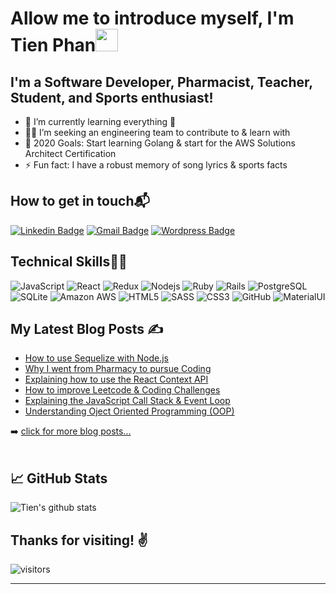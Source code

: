 # Allow me to introduce myself, I'm Tien Phan<img src="https://raw.githubusercontent.com/aemmadi/aemmadi/master/wave.gif" width="36px">

## I'm a Software Developer, Pharmacist, Teacher, Student, and Sports enthusiast!

- 🌱 I’m currently learning everything 🤣
- 👨‍🏫 I’m seeking an engineering team to contribute to & learn with
- 🥅 2020 Goals: Start learning Golang & start for the AWS Solutions Architect Certification
- ⚡ Fun fact: I have a robust memory of song lyrics & sports facts<br />



## How to get in touch📬
[![Linkedin Badge](https://img.shields.io/badge/-Tien_Phan-blue?style=flat-square&logo=Linkedin&logoColor=white&link=https://www.linkedin.com/in/tien-phan-dc/)](https://www.linkedin.com/in/tien-phan-dc/)
[![Gmail Badge](https://img.shields.io/badge/-TienPhan.Dev@gmail.com-c14438?style=flat-square&logo=Gmail&logoColor=white&link=mailto:TienPhan.Dev@gmail.com)](mailto:TienPhan.Dev@gmail.com)
[![Wordpress Badge](https://img.shields.io/badge/Blog-Medicine2Code-blue)](https://medicine2code.com)
<br />

## Technical Skills👨‍💻
![JavaScript](https://img.shields.io/badge/javascript%20-%23323330.svg?&style=for-the-badge&logo=javascript&logoColor=%23F7DF1E)
![React](https://img.shields.io/badge/react%20-%2320232a.svg?&style=for-the-badge&logo=react&logoColor=%2361DAFB)
![Redux](https://img.shields.io/badge/redux%20-%23593d88.svg?&style=for-the-badge&logo=redux&logoColor=white")
![Nodejs](https://img.shields.io/badge/node.js%20-%2343853D.svg?&style=for-the-badge&logo=node.js&logoColor=white)
![Ruby](https://img.shields.io/badge/ruby-%23CC342D.svg?&style=for-the-badge&logo=ruby&logoColor=white)
![Rails](https://img.shields.io/badge/rails%20-%23CC0000.svg?&style=for-the-badge&logo=ruby-on-rails&logoColor=white)
![PostgreSQL](https://img.shields.io/badge/postgres-%23316192.svg?&style=for-the-badge&logo=postgresql&logoColor=white)
![SQLite](https://img.shields.io/badge/sqlite-%2307405e.svg?&style=for-the-badge&logo=sqlite&logoColor=white)
![Amazon AWS](https://img.shields.io/badge/AWS%20-%23FF9900.svg?&style=for-the-badge&logo=amazon-aws&logoColor=white)
![HTML5](https://img.shields.io/badge/html5%20-%23E34F26.svg?&style=for-the-badge&logo=html5&logoColor=white)
![SASS](https://img.shields.io/badge/SASS%20-hotpink.svg?&style=for-the-badge&logo=SASS&logoColor=white)
![CSS3](https://img.shields.io/badge/css3%20-%231572B6.svg?&style=for-the-badge&logo=css3&logoColor=white)
![GitHub](https://img.shields.io/badge/github%20-%23121011.svg?&style=for-the-badge&logo=github&logoColor=white)
![MaterialUI](https://img.shields.io/badge/material%20ui%20-%230081CB.svg?&style=for-the-badge&logo=material-ui&logoColor=white)

## My Latest Blog Posts &#x270d; 

<!-- BLOG-POST-LIST:START -->
- [How to use Sequelize with Node.js](https://www.medicine2code.com/how-to-use-sequelize-with-node-js/)
- [Why I went from Pharmacy to pursue Coding](https://www.medicine2code.com/why-i-went-from-pharmacy-to-programming/)
- [Explaining how to use the React Context API](https://www.medicine2code.com/introduction-to-the-react-context-api/)
- [How to improve Leetcode & Coding Challenges](https://www.medicine2code.com/leetcode-and-coding-challenges/)
- [Explaining the JavaScript Call Stack & Event Loop](https://www.medicine2code.com/explaining-the-javascript-call-stack-and-callback-queue/)
- [Understanding Oject Oriented Programming (OOP)](https://www.medicine2code.com/understanding-object-oriented-programming-oop/)
<!-- BLOG-POST-LIST:END -->

➡️ [click for more blog posts...](https://medicine2code.com)
<br />
<br />

## &#x1f4c8; GitHub Stats
![Tien's github stats](https://github-readme-stats.vercel.app/api?username=tienphandev&show_icons=true&theme=dracula)

## Thanks for visiting! ✌

![visitors](https://visitor-badge.glitch.me/badge?page_id=tienphandev.visitor-badge)

---

